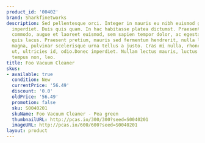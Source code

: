 ```yaml
---
product_id: '00402'
brand: Sharkfinetworks
description: Sed pellentesque orci. Integer in mauris eu nibh euismod gravida. Nullam
  imperdiet. Duis quis quam. In hac habitasse platea dictumst. Praesent ut quam.Vivamus
  commodo, augue et laoreet euismod, sem sapien tempor dolor, ac egestas sem ligula
  quis lacus. Praesent pretium, mauris sed fermentum hendrerit, nulla lorem iaculis
  magna, pulvinar scelerisque urna tellus a justo. Cras mi nulla, rhoncus id, laoreet
  ut, ultricies id, odio.Donec imperdiet. Nullam lectus mauris, luctus a, mattis ac,
  tempus non, leo.
title: Foo Vacuum Cleaner
skus:
- available: true
  condition: New
  currentPrice: '56.49'
  discount: '0.0'
  oldPrice: '56.49'
  promotion: false
  sku: S0040201
  skuName: Foo Vacuum Cleaner - Pea green
  thumbnailURL: http://pcas.io/300/300?seed=S0040201
  imageURL: http://pcas.io/600/600?seed=S0040201
layout: product
---
```

